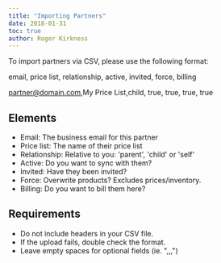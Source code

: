 ```yaml
---
title: "Importing Partners"
date: 2018-01-31
toc: true
author: Roger Kirkness
---
```

To import partners via CSV, please use the following format:

email, price list, relationship, active, invited, force, billing

partner@domain.com,My Price List,child, true, true, true, true

## Elements

* Email: The business email for this partner
* Price list: The name of their price list
* Relationship: Relative to you: 'parent', 'child' or 'self'
* Active: Do you want to sync with them?
* Invited: Have they been invited?
* Force: Overwrite products? Excludes prices/inventory.
* Billing: Do you want to bill them here?

## Requirements

* Do not include headers in your CSV file.
* If the upload fails, double check the format.
* Leave empty spaces for optional fields (ie. ",,,")
